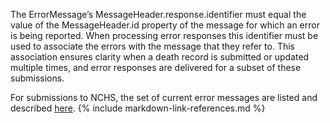 The ErrorMessage’s MessageHeader.response.identifier must equal the value of the MessageHeader.id property of the message for which an error is being reported. 
When processing error responses this identifier must be used to associate the errors with the message that they refer to. 
This association ensures clarity when a death record is submitted or updated multiple times, and error responses are delivered for a subset of these submissions.

For submissions to NCHS, the set of current error messages are listed and described [here](business_rules.html).
{% include markdown-link-references.md %}
